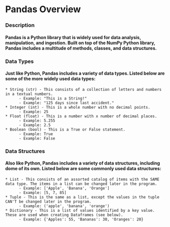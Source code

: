 # Pandas Overview
### Description
#### Pandas is a Python library that is widely used for data analysis, manipulation, and ingestion. Built on top of the NumPy Python library, Pandas includes a multitude of methods, classes, and data structures.
### Data Types
#### Just like Python, Pandas includes a variety of data types. Listed below are some of the more widely used data types:
    * String (str) - This consists of a collection of letters and numbers in a textual numbers.
          - Example: "This is a String!"
          - Example: "125 days since last accident."
    * Integer (int) - This is a whole number with no decimal points.
          - Example: 25
    * Float (float) - This is a number with x number of decimal places.
          - Example: 5.255
          - Example: 2.5
    * Boolean (bool) - This is a True or False statement.
          - Example: True
          - Example: False
### Data Structures
#### Also like Python, Pandas includes a variety of data structures, including dome of its own. Listed below are some commonly used data structures:
    * List - This consists of an assorted catalog of items with the SAME data type. The items in a list can be changed later in the program.
          - Example: ['Apple', 'Banana', 'Orange']
          - Example: [5, 7, 85]
    * Tuple - This is the same as a list, except the values in the tuple CAN'T be changed later in the program.
          - Example: ('apple', 'banana', 'orange')
    * Dictionary - This is a list of values identified by a key value. These are used when creating Dataframes (see below).
          - Example: {'Apples': 55, 'Bananas': 30, 'Oranges': 20}
